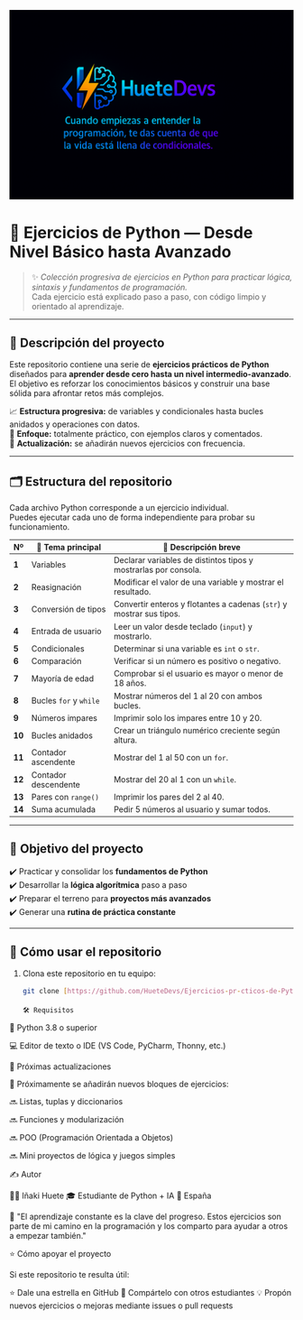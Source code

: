 <p align="center">
  <img src="banner.png" alt="HueteDevs banner" />
</p>


# 🐍 Ejercicios de Python — Desde Nivel Básico hasta Avanzado  

> ✨ *Colección progresiva de ejercicios en Python para practicar lógica, sintaxis y fundamentos de programación.*  
> Cada ejercicio está explicado paso a paso, con código limpio y orientado al aprendizaje.

---

## 📘 Descripción del proyecto

Este repositorio contiene una serie de **ejercicios prácticos de Python** diseñados para **aprender desde cero hasta un nivel intermedio-avanzado**.  
El objetivo es reforzar los conocimientos básicos y construir una base sólida para afrontar retos más complejos.

📈 **Estructura progresiva:** de variables y condicionales hasta bucles anidados y operaciones con datos.  
🧩 **Enfoque:** totalmente práctico, con ejemplos claros y comentados.  
🔁 **Actualización:** se añadirán nuevos ejercicios con frecuencia.

---

## 🗂️ Estructura del repositorio

Cada archivo Python corresponde a un ejercicio individual.  
Puedes ejecutar cada uno de forma independiente para probar su funcionamiento.

| Nº | 🧠 Tema principal | 📝 Descripción breve |
|----|------------------|---------------------|
| **1** | Variables | Declarar variables de distintos tipos y mostrarlas por consola. |
| **2** | Reasignación | Modificar el valor de una variable y mostrar el resultado. |
| **3** | Conversión de tipos | Convertir enteros y flotantes a cadenas (`str`) y mostrar sus tipos. |
| **4** | Entrada de usuario | Leer un valor desde teclado (`input`) y mostrarlo. |
| **5** | Condicionales | Determinar si una variable es `int` o `str`. |
| **6** | Comparación | Verificar si un número es positivo o negativo. |
| **7** | Mayoría de edad | Comprobar si el usuario es mayor o menor de 18 años. |
| **8** | Bucles `for` y `while` | Mostrar números del 1 al 20 con ambos bucles. |
| **9** | Números impares | Imprimir solo los impares entre 10 y 20. |
| **10** | Bucles anidados | Crear un triángulo numérico creciente según altura. |
| **11** | Contador ascendente | Mostrar del 1 al 50 con un `for`. |
| **12** | Contador descendente | Mostrar del 20 al 1 con un `while`. |
| **13** | Pares con `range()` | Imprimir los pares del 2 al 40. |
| **14** | Suma acumulada | Pedir 5 números al usuario y sumar todos. |

---

## 🧠 Objetivo del proyecto

✔️ Practicar y consolidar los **fundamentos de Python**  
✔️ Desarrollar la **lógica algorítmica** paso a paso  
✔️ Preparar el terreno para **proyectos más avanzados**  
✔️ Generar una **rutina de práctica constante**  

---

## 🚀 Cómo usar el repositorio

1. Clona este repositorio en tu equipo:
   ```bash
   git clone [https://github.com/HueteDevs/Ejercicios-pr-cticos-de-Python.git]

   🛠️ Requisitos

🐍 Python 3.8 o superior

💻 Editor de texto o IDE (VS Code, PyCharm, Thonny, etc.)

📅 Próximas actualizaciones

🚧 Próximamente se añadirán nuevos bloques de ejercicios:

🔜 Listas, tuplas y diccionarios

🔜 Funciones y modularización

🔜 POO (Programación Orientada a Objetos)

🔜 Mini proyectos de lógica y juegos simples

✍️ Autor

👨‍💻 Iñaki Huete
🎓 Estudiante de Python + IA
📍 España

💬 "El aprendizaje constante es la clave del progreso. Estos ejercicios son parte de mi camino en la programación y los comparto para ayudar a otros a empezar también."

⭐ Cómo apoyar el proyecto

Si este repositorio te resulta útil:

⭐ Dale una estrella en GitHub
🔁 Compártelo con otros estudiantes
💡 Propón nuevos ejercicios o mejoras mediante issues o pull requests
